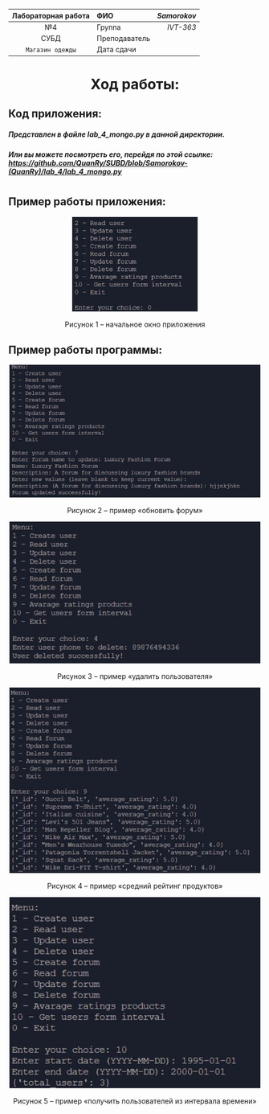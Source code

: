 |   Лабораторная работа | ФИО     | *Samorokov* |
| :-------------: |:--------------|  -----:     |
|        №4       | Группа        | *IVT-363*   |
|       СУБД      | Преподаватель |             |
| `Магазин одежды`| Дата сдачи    |             |
<div id="header" align="center">
  <H1>Ход работы:</H1>
</div>

##  Код приложения:

##### Представлен в файле lab_4_mongo.py в данной директории.
##### Или вы можете посмотреть его, перейдя по этой ссылке: https://github.com/QuanRy/SUBD/blob/Samorokov-(QuanRy)/lab_4/lab_4_mongo.py

#
## Пример работы приложения:

<div id="header" align="center">
  <img src="https://github.com/QuanRy/SUBD/blob/Samorokov-(QuanRy)/images/lab_4/1_welcome_window.JPG" width="250"/>
  <p> Рисунок 1 – начальное окно приложения </p> 
</div>

## Пример работы программы:

<div id="header" align="center">
  <img src="https://github.com/QuanRy/SUBD/blob/Samorokov-(QuanRy)/images/lab_4/2_request_1.JPG" width="500"/>
  <p> Рисунок 2 – пример «обновить форум» </p> 
</div>

<div id="header" align="center">
  <img src="https://github.com/QuanRy/SUBD/blob/Samorokov-(QuanRy)/images/lab_4/3_request_2.JPG" width="500"/>
  <p> Рисунок 3 – пример «удалить пользователя» </p> 
</div>

<div id="header" align="center">
  <img src="https://github.com/QuanRy/SUBD/blob/Samorokov-(QuanRy)/images/lab_4/4_request_3.JPG" width="500"/>
  <p> Рисунок 4 – пример «средний рейтинг продуктов» </p> 
</div>

<div id="header" align="center">
  <img src="https://github.com/QuanRy/SUBD/blob/Samorokov-(QuanRy)/images/lab_4/5_request_4.JPG" width="500"/>
  <p> Рисунок 5 – пример «получить пользователей из интервала времени» </p> 
</div>
